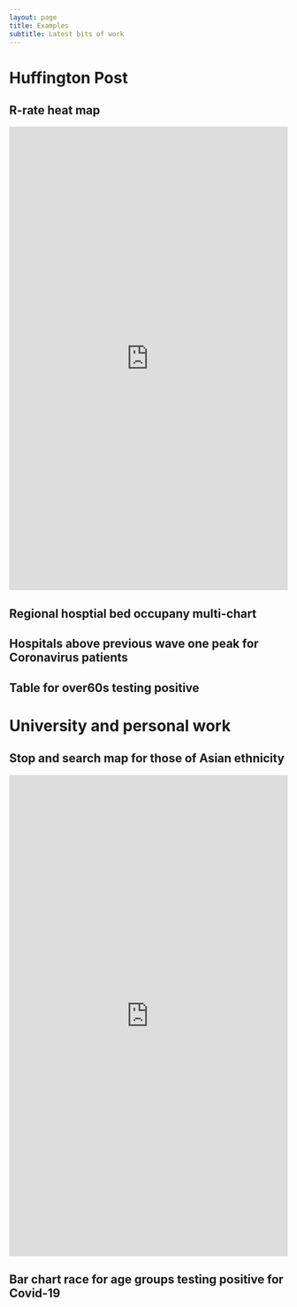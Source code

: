 ```yaml
---
layout: page
title: Examples
subtitle: Latest bits of work
---
```

# Huffington Post

## R-rate heat map

<iframe title="Regions in England are seeing varying R rates" aria-label="Map" id="datawrapper-chart-pAy0a" src="https://datawrapper.dwcdn.net/pAy0a/2/" scrolling="no" frameborder="0" style="border: none;" width="100%" height="837"></iframe>

## Regional hosptial bed occupany multi-chart

<div class="flourish-embed flourish-chart" data-src="visualisation/4486350"><script src="https://public.flourish.studio/resources/embed.js"></script></div>

## Hospitals above previous wave one peak for Coronavirus patients

<div class="flourish-embed flourish-chart" data-src="visualisation/4333164"><script src="https://public.flourish.studio/resources/embed.js"></script></div>

## Table for over60s testing positive

<div class="flourish-embed flourish-table" data-src="visualisation/4463695"><script src="https://public.flourish.studio/resources/embed.js"></script></div>

# University and personal work

## Stop and search map for those of Asian ethnicity
<iframe title="Yearly stop and search by Police Force Area " aria-label="map" id="datawrapper-chart-zM6oO" src="https://datawrapper.dwcdn.net/zM6oO/13/" scrolling="no" frameborder="0" style="border: none;" width="100%" height="869"></iframe>

## Bar chart race for age groups testing positive for Covid-19

<div class="flourish-embed flourish-bar-chart-race" data-src="visualisation/4086066"><script src="https://public.flourish.studio/resources/embed.js"></script></div>
